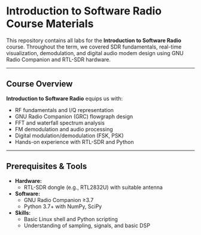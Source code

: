 
# Introduction to Software Radio Course Materials

This repository contains all labs for the **Introduction to Software Radio** course. Throughout the term, we covered SDR fundamentals, real-time visualization, demodulation, and digital audio modem design using GNU Radio Companion and RTL-SDR hardware.

---

## Course Overview
**Introduction to Software Radio** equips us with:
- RF fundamentals and I/Q representation
- GNU Radio Companion (GRC) flowgraph design
- FFT and waterfall spectrum analysis
- FM demodulation and audio processing
- Digital modulation/demodulation (FSK, PSK)
- Hands-on experience with RTL-SDR and Python


---

## Prerequisites & Tools
- **Hardware:**
  - RTL-SDR dongle (e.g., RTL2832U) with suitable antenna
- **Software:**
  - GNU Radio Companion ≥3.7
  - Python 3.7+ with NumPy, SciPy
- **Skills:**
  - Basic Linux shell and Python scripting
  - Understanding of sampling, signals, and basic DSP





